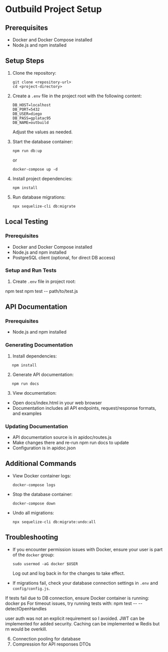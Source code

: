 # Outbuild Project Setup

## Prerequisites

- Docker and Docker Compose installed
- Node.js and npm installed

## Setup Steps

1. Clone the repository:
   ```
   git clone <repository-url>
   cd <project-directory>
   ```

2. Create a `.env` file in the project root with the following content:
   ```
   DB_HOST=localhost
   DB_PORT=5432
   DB_USER=diego
   DB_PASS=gplatac95
   DB_NAME=outbuild
   ```
   Adjust the values as needed.

3. Start the database container:
   ```
   npm run db:up
   ```
   or
   ```
   docker-compose up -d
   ```

4. Install project dependencies:
   ```
   npm install
   ```

5. Run database migrations:
   ```
   npx sequelize-cli db:migrate
   ```

## Local Testing

### Prerequisites
- Docker and Docker Compose installed
- Node.js and npm installed
- PostgreSQL client (optional, for direct DB access)

### Setup and Run Tests
1. Create `.env` file in project root:

npm test
npm test -- path/to/test.js

## API Documentation

### Prerequisites
- Node.js and npm installed

### Generating Documentation
1. Install dependencies:

```
   npm install
```
2. Generate API documentation:

```
   npm run docs
```
3. View documentation:
- Open docs/index.html in your web browser
- Documentation includes all API endpoints, request/response formats, and examples

### Updating Documentation
- API documentation source is in apidoc/routes.js
- Make changes there and re-run npm run docs to update
- Configuration is in apidoc.json

## Additional Commands

- View Docker container logs:
  ```
  docker-compose logs
  ```

- Stop the database container:
  ```
  docker-compose down
  ```

- Undo all migrations:
  ```
  npx sequelize-cli db:migrate:undo:all
  ```

## Troubleshooting

- If you encounter permission issues with Docker, ensure your user is part of the `docker` group:
  ```
  sudo usermod -aG docker $USER
  ```
  Log out and log back in for the changes to take effect.

- If migrations fail, check your database connection settings in `.env` and `config/config.js`.





If tests fail due to DB connection, ensure Docker container is running: docker ps
For timeout issues, try running tests with: npm test -- --detectOpenHandles




user auth was not an explicit requirement so I avoided. JWT can be implemented for added security.
Caching can be implemented w Redis but rn would be overkill.

6. Connection pooling for database
7. Compression for API responses
DTOs
